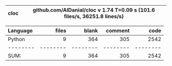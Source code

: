 cloc|github.com/AlDanial/cloc v 1.74  T=0.09 s (101.6 files/s, 36251.8 lines/s)
--- | ---

Language|files|blank|comment|code
:-------|-------:|-------:|-------:|-------:
Python|9|364|305|2542
--------|--------|--------|--------|--------
SUM:|9|364|305|2542
